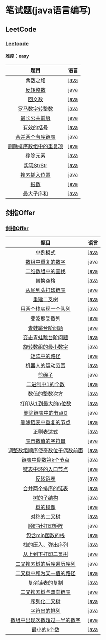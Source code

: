 # 笔试题(java语言编写)

## LeetCode 

### [Leetcode](https://leetcode-cn.com/)

#### 难度：easy

|                  题目                   |                语言                 |
| :-------------------------------------: | :---------------------------------: |
| [两数之和](./LeetCode/TwoSums/topic.md) | [java](./LeetCode/TwoSums/TwoSums.java) |
| [反转整数](./LeetCode/IntegerInversion/topic.md) | [java](./LeetCode/IntegerInversion/IntegerInversion.java) |
| [回文数](./LeetCode/Palindrome/topic.md) | [java](./LeetCode/Palindrome/Palindrome.java) |
| [罗马数字转整数](./LeetCode/RomanToint/topic.md) | [java](./LeetCode/RomanToint/RomanToint.java) |
| [最长公共前缀](./LeetCode/LongestCommonPrefix/topic.md) | [java](./LeetCode/LongestCommonPrefix/LongestCommonPrefix.java) |
| [有效的括号](./LeetCode/IsValid/topic.md) | [java](./LeetCode/IsValid/IsValid.java) |
| [合并两个有序链表](./LeetCode/MergeTwoLists/topic.md) | [java](./LeetCode/MergeTwoLists/MergeTwoLists.java) |
| [删除排序数组中的重复项](./LeetCode/RemoveDuplicates/topic.md) | [java](./LeetCode/RemoveDuplicates/RemoveDuplicates.java) |
| [移除元素](./LeetCode/RemoveElement/topic.md) | [java](./LeetCode/RemoveElement/RemoveElement.java) |
| [实现StrStr](./LeetCode/StrStr/topic.md) | [java](./LeetCode/StrStr/StrStr.java) |
| [搜索插入位置](./LeetCode/SearchInsert/topic.md) | [java](./LeetCode/SearchInsert/SearchInsert.java) |
| [报数](./LeetCode/CountAndSay/topic.md) | [java](./LeetCode/CountAndSay/CountAndSay.java) |
| [最大子序和](./LeetCode/MaxSubArray/topic.md) | [java](./LeetCode/MaxSubArray/MaxSubArray.java) |


## 剑指Offer
### [剑指Offer](https://www.nowcoder.com/ta/coding-interviews)


|                   题目                   |             语言             |
| :--------------------------------------: | :--------------------------: |
|     [单例模式](./SwordOffer/T2.java)     | [java](./SwordOffer/T2.java) |
| [数组中重复的数字](./SwordOffer/T3.java) | [java](./SwordOffer/T3.java) |
| [二维数组中的查找](./SwordOffer/T4.java) | [java](./SwordOffer/T4.java) |
| [替换空格](./SwordOffer/T5.java) | [java](./SwordOffer/T5.java) |
| [从尾到头打印链表](./SwordOffer/T6.java) | [java](./SwordOffer/T6.java) |
| [重建二叉树](./SwordOffer/T7.java) | [java](./SwordOffer/T7.java) |
| [用两个栈实现一个队列](./SwordOffer/T8.java) | [java](./SwordOffer/T8.java) |
| [斐波那契数列](./SwordOffer/T9.java) | [java](./SwordOffer/T9.java) |
| [青蛙跳台阶问题](./SwordOffer/T10.java) | [java](./SwordOffer/T10.java) |
| [变态青蛙跳台阶问题](./SwordOffer/T11.java) | [java](./SwordOffer/T11.java) |
| [旋转数组的最小数字](./SwordOffer/T12.java) | [java](./SwordOffer/T12.java) |
| [矩阵中的路径](./SwordOffer/T13.java) | [java](./SwordOffer/T13.java) |
| [机器人的运动范围](./SwordOffer/T14.java) | [java](./SwordOffer/T14.java) |
| [剪绳子](./SwordOffer/T15.java) | [java](./SwordOffer/T15.java) |
| [二进制中1的个数](./SwordOffer/T16.java) | [java](./SwordOffer/T16.java) |
| [数值的整数次方](./SwordOffer/T17.java) | [java](./SwordOffer/T17.java) |
| [打印从1到最大的n位数](./SwordOffer/T18.java) | [java](./SwordOffer/T18.java) |
| [删除链表中的节点O](./SwordOffer/T19.java) | [java](./SwordOffer/T19.java) |
| [删除链表中重复的节点](./SwordOffer/T20.java) | [java](./SwordOffer/T20.java) |
| [正则表达式](./SwordOffer/T21.java) | [java](./SwordOffer/T21.java) |
| [表示数值的字符串](./SwordOffer/T22.java) | [java](./SwordOffer/T22.java) |
| [调整数组顺序使奇数位于偶数前面](./SwordOffer/T23.java) | [java](./SwordOffer/T23.java) |
| [链表中倒数第k个节点](./SwordOffer/T24.java) | [java](./SwordOffer/T24.java) |
| [链表中环的入口节点](./SwordOffer/T25.java) | [java](./SwordOffer/T25.java) |
| [反转链表](./SwordOffer/T26.java) | [java](./SwordOffer/T26.java) |
| [合并两个排序的链表](./SwordOffer/T27.java) | [java](./SwordOffer/T27.java) |
| [树的子结构](./SwordOffer/T28.java) | [java](./SwordOffer/T28.java) |
| [树的镜像](./SwordOffer/T29.java) | [java](./SwordOffer/T29.java) |
| [对称的二叉树](./SwordOffer/T30.java) | [java](./SwordOffer/T30.java) |
| [顺时针打印矩阵](./SwordOffer/T31.java) | [java](./SwordOffer/T31.java) |
| [包含min函数的栈](./SwordOffer/T32.java) | [java](./SwordOffer/T32.java) |
| [栈的压入、弹出序列](./SwordOffer/T33.java) | [java](./SwordOffer/T33.java) |
| [从上到下打印二叉树](./SwordOffer/T34.java) | [java](./SwordOffer/T34.java) |
| [二叉搜索树的后序遍历序列](./SwordOffer/T35.java) | [java](./SwordOffer/T35.java) |
| [二叉树中和为某一值的路径](./SwordOffer/T36.java) | [java](./SwordOffer/T36.java) |
| [复杂链表的复制](./SwordOffer/T37.java) | [java](./SwordOffer/T37.java) |
| [二叉搜索树与双向链表](./SwordOffer/T38.java) | [java](./SwordOffer/T38.java) |
| [序列化二叉树](./SwordOffer/T39.java) | [java](./SwordOffer/T39.java) |
| [字符串的排列](./SwordOffer/T40.java) | [java](./SwordOffer/T40.java) |
| [数组中出现次数超过一半的数字](./SwordOffer/T41.java) | [java](./SwordOffer/T41.java) |
| [最小的k个数](./SwordOffer/T42.java) | [java](./SwordOffer/T42.java) |


